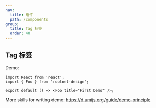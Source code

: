 ```yaml
---
nav:
  title: 组件
  path: /components
group:
  title: Tag 标签
  order: 40
---
```


## Tag 标签

Demo:

```tsx
import React from 'react';
import { Foo } from 'rootnet-design';

export default () => <Foo title="First Demo" />;
```

More skills for writing demo: https://d.umijs.org/guide/demo-principle
